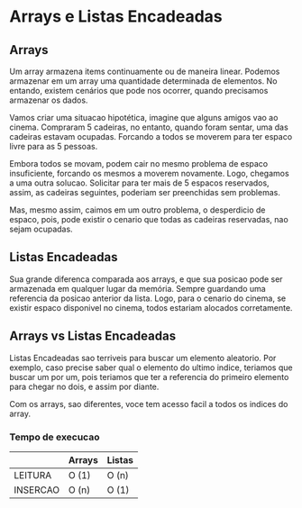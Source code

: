 # Arrays e Listas Encadeadas

## Arrays

Um array armazena items continuamente ou de maneira linear. Podemos armazenar em um array uma quantidade determinada de elementos. No entando, existem cenários que pode nos ocorrer, quando precisamos armazenar os dados.

Vamos criar uma situacao hipotética, imagine que alguns amigos vao ao cinema. Compraram 5 cadeiras, no entanto, quando foram sentar, uma das cadeiras estavam ocupadas. Forcando a todos se moverem para ter espaco livre para as 5 pessoas.

Embora todos se movam, podem cair no mesmo problema de espaco insuficiente, forcando os mesmos a moverem novamente. Logo, chegamos a uma outra solucao. Solicitar para ter mais de 5 espacos reservados, assim, as cadeiras seguintes, poderiam ser preenchidas sem problemas.

Mas, mesmo assim, caimos em um outro problema, o desperdicio de espaco, pois, pode existir o cenario que todas as cadeiras reservadas, nao sejam ocupadas.

## Listas Encadeadas

Sua grande diferenca comparada aos arrays, e que sua posicao pode ser armazenada em qualquer lugar da memória. Sempre guardando uma referencia da posicao anterior da lista.
Logo, para o cenario do cinema, se existir espaco disponivel no cinema, todos estariam alocados corretamente.

## Arrays vs Listas Encadeadas

Listas Encadeadas sao terriveis para buscar um elemento aleatorio. Por exemplo, caso precise saber qual o elemento do ultimo indice, teriamos que buscar um por um, pois teriamos que ter a referencia do primeiro elemento para chegar no dois, e assim por diante.

Com os arrays, sao diferentes, voce tem acesso facil a todos os indices do array.

### Tempo de execucao

|   | Arrays  | Listas  |
|---|---|---|
| LEITURA  | O (1)  |  O (n) |
| INSERCAO  | O (n)  |  O (1) |
